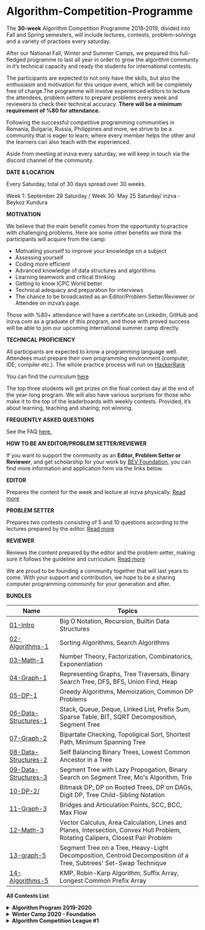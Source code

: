 # Algorithm-Competition-Programme

The **30-week** Algorithm Competition Programme 2018-2019, divided into Fall and Spring semesters, will include lectures, contests, problem-solvings and a variety of practises every saturday.

After our National Fall, Winter and Summer Camps, we prepared this full-fledged programme to last all year in order to grow the algorithm community in it’s technical capacity and ready the students for international contests.

The participants are expected to not only have the skills, but also the enthusiasm and motivation for this unique event, which will be completely free of charge.The programme will involve experienced editors to lecture the attendees, problem setters to prepare problems every week and reviewers to check their technical accuracy. **There will be a minimum requirement of %80 for attendance.**

Following the successful competitive programming communities in Romania, Bulgaria, Russia, Philippines and more, we strive to be a community that is eager to learn; where every member helps the other and the learners can also teach with the experienced.

Aside from meeting at inzva every saturday, we will keep in touch via the discord channel of the community.

**DATE & LOCATION**

Every Saturday, total of 30 days spread over 30 weeks.

Week 1: September 29 Saturday
/ Week 30: May 25 Saturday/ inzva - Beykoz Kundura

**MOTIVATION**

We believe that the main benefit comes from the opportunity to practice with challenging problems. Here are some other benefits we think the participants will acquire from the camp: 

- Motivating yourself to improve your knowledge on a subject
- Assessing yourself
- Coding more efficient
- Advanced knowledge of data structures and algorithms
- Learning teamwork and critical thinking
- Getting to know ICPC World better 
- Technical adequacy and preparation for interviews
- The chance to be broadcasted as an Editor/Problem Setter/Reviewer or Attendee on inzva’s page.

Those with %80+ attendance will have a certificate on Linkedin, GitHub and inzva.com as a graduate of this program, and those with proved success will be able to join our upcoming international summer camp directly.

**TECHNICAL PROFICIENCY**

All participants are expected to know a programming language well. Attendees must prepare their own programming environment (computer, IDE, compiler etc.). The whole practice process will run on [HackerRank](https://www.hackerrank.com)

You can find the curriculum [here](https://docs.google.com/spreadsheets/d/1f5r41dZ5-khcHL9ba_b2TNCLMg0QCqG-cEMdqlkwmGM/edit#gid=521339157)

The top three students will get prizes on the final contest day at the end of the year-long program. We will also have various surprises for those who make it to the top of the leaderboards with weekly contests. Provided, it’s about learning, teaching and sharing; not winning.

**FREQUENTLY ASKED QUESTIONS**

See the FAQ [here.](https://inzva.com/faq-algorithm-competition-programme)

**HOW TO BE AN EDITOR/PROBLEM SETTER/REVIEWER**

If you want to support the community as an **Editor, Problem Setter or Reviewer**, and get scholarship for your work by [BEV Foundation](https://bev.foundation/), you can find more information and application form via the links below.

**EDITOR**

Prepares the content for the week and lecture at inzva physically. [Read more](https://inzva.com/faq-algorithm-competition-programme)

**PROBLEM SETTER**

Prepares two contests consisting of 5 and 10 questions according to the lectures prepared by the editor. [Read more](https://inzva.com/faq-algorithm-competition-programme)

**REVIEWER**

Reviews the content prepared by the editor and the problem setter, making sure it follows the guideline and curriculum. [Read
more](https://inzva.com/faq-algorithm-competition-programme)

We are proud to be founding a community together that will last years to come. With your support and contribution, we hope to be a sharing computer programming community for your generation and after.

**BUNDLES** 

| Name | Topics |
|------|-------|
| [01-Intro](https://github.com/inzva/Algorithm-Program/tree/master/bundles/01-intro) | Big O Notation, Recursion, Builtin Data Structures|
| [02-Algorithms-1](https://github.com/inzva/Algorithm-Program/tree/master/bundles/02-algorithms-1) | Sorting Algorithms, Search Algorithms|
| [03-Math-1](https://github.com/inzva/Algorithm-Program/tree/master/bundles/03-math-1) | Number Theory, Factorization, Combinatorics, Exponentiation|
| [04-Graph-1](https://github.com/inzva/Algorithm-Program/tree/master/bundles/04-graph-1) | Representing Graphs, Tree Traversals, Binary Search Tree, DFS, BFS, Union Find, Heap|
| [05-DP-1](https://github.com/inzva/Algorithm-Program/tree/master/bundles/05-dp-1) | Greedy Algorithms, Memoization, Common DP Problems|
| [06-Data-Structures-1](https://github.com/inzva/Algorithm-Program/tree/master/bundles/06-data-structures-1) | Stack, Queue, Deque, Linked List, Prefix Sum, Sparse Table, BIT, SQRT Decomposition, Segment Tree|
| [07-Graph-2](https://github.com/inzva/Algorithm-Program/tree/master/bundles/07-graph-2) | Bipartate Checking, Topoligical Sort, Shortest Path, Minimum Spanning Tree|
| [08-Data-Structures-2](https://github.com/inzva/Algorithm-Program/tree/master/bundles/08-data-structures-2) |Self Balancing Binary Trees, Lowest Common Ancestor in a Tree|
| [09-Data-Structures-3](https://github.com/inzva/Algorithm-Program/tree/master/bundles/09-data-structures-3) |Segment Tree with Lazy Propogation, Binary Search on Segment Tree, Mo's Algorithm, Trie|
| [10-DP-2/](https://github.com/inzva/Algorithm-Program/tree/master/bundles/10-dp-2) |Bitmask DP, DP on Rooted Trees, DP on DAGs, Digit DP, Tree Child-Sibling Notation|
| [11-Graph-3](https://github.com/inzva/Algorithm-Program/tree/master/bundles/11-graph-3) |Bridges and Articulation Points, SCC, BCC, Max Flow|
| [12-Math-3](https://github.com/inzva/Algorithm-Program/tree/master/bundles/12-math-3) |Vector Calculus, Area Calculation, Lines and Planes, Intersection, Convex Hull Problem, Rotating Calipers, Closest Pair Problem|
| [13-graph-5](https://github.com/inzva/Algorithm-Program/tree/master/bundles/13-graph-5) |Segment Tree on a Tree, Heavy-Light Decomposition, Centroid Decomposition of a Tree, Subtrees' Set-Swap Technique|
| [14-Algorithms-5](https://github.com/inzva/Algorithm-Program/tree/master/bundles/14-algorithms-5) |KMP, Robin-Karp Algorithm, Suffix Array, Longest Common Prefix Array|



**All Contests List**

<details>
<summary> <b> Algorithm Program 2019-2020 </b> </summary>

| Name | Topic |
|------|-------|
| [Intro #1](http://www.hackerrank.com/inzva-algorithm-program-2019-2020-intro-lab-1) | Recursion, Brute-force|
| [Intro #2](http://www.hackerrank.com/inzva-algorithm-program-2019-2020-intro-lab-2) | Binary Search, Ternary Search, Sorting Algorithms|
| [Math-1 #1](http://www.hackerrank.com/inzva-algorithm-program-2019-2020-math-1-lab-3) | Sieve of Eratosthenes, Modular Arithmetic, GCD, Factorization Algorithms |
| [Math-1 #2](http://www.hackerrank.com/inzva-algorithm-program-2019-2020-math-1-lab-4) | Combination, Meet in the Middle, Enumeration| 
| [Contest #1](http://www.hackerrank.com/inzva-algorithm-program-2019-2020-contest-1) | All of the Above|
| [Graph-1 #1](http://www.hackerrank.com/inzva-algorithm-program-2019-2020-graph-1-lab-5) | Graph Definitions, Representing Graph| 
| [Graph-1 #2](http://www.hackerrank.com/inzva-algorithm-program-2019-2020-graph-1-lab-6) | DFS, BFS|
| [Graph-2 #1](http://www.hackerrank.com/inzva-algorithm-program-2019-2020-graph-2-lab-7) | Heap, Priority-Queue, Dijkstra, Bellman-Ford (Shortest Path)|
| [Graph-2 #2](http://www.hackerrank.com/inzva-algorithm-program-2019-2020-graph-2-lab-8) | Union Find, Kruskal's Algorithm, Prim's Algorithm (MST)|
| [Contest #2](http://www.hackerrank.com/inzva-algorithm-program-2019-2020-contest-2) | All of the Above|
| [DP #1](http://www.hackerrank.com/inzva-algorithm-program-2019-2020-dp-1-lab-9) | Coin Problem, LIS, Knapsack Problems|
| [DP #2](http://www.hackerrank.com/inzva-algorithm-program-2019-2020-dp-2-lab-10) | Edit Distance, Counting Tilings Problem, Counting the number of solutions|
| [DS-1 #1](http://www.hackerrank.com/inzva-algorithm-program-2019-2020-data-structures-1-lab-11) | Stack, Queue, Deque, Prefix Sum, Sparse Table|
| [DS-1 #2](http://www.hackerrank.com/inzva-algorithm-program-2019-2020-data-structures-2-lab-12) | Segment Tree, Lazy Propagation| 
| [Graph-3 #1](http://www.hackerrank.com/inzva-algorithm-program-2019-2020-graph-3-lab-13) | LCA, SCC|
| [Strings](http://www.hackerrank.com/inzva-algorithm-programme-2019-2020-strings-lab-14) | KMP, Robin Karp, Trie|

</details>

<details>
<summary> <b> Winter Camp 2020 - Foundation </b> </summary>
  
  | Name | Topic |
|------|-------|
| [Day #1](http://www.hackerrank.com/inzva-winter-camp-2020-day-1) | Sieve of Eratosthenes, Brute-Force, Enumeration, Binary Search, Ternary Search|
| [Day #2](http://www.hackerrank.com/inzva-winter-camp-2020-day-2) | DFS, BFS|
| [Day #3](http://www.hackerrank.com/inzva-winter-camp-2020-day-3) | Priority Queue, Shortest Path, MST|
| [Day #4](http://www.hackerrank.com/inzva-winter-camp-2020-day-4) | Coin Problem, LIS, Knapsack Problems, LCS|
| [Final](http://www.hackerrank.com/inzva-winter-camp-2020-foundation-final) | All of the Above |
  
</details>




<details>
<summary> <b> Algorithm Competition League #1 </b> </summary>

| Name | Topic |
|------|-------|
| [Contest #1](https://www.hackerrank.com/inzva-algorithm-competition-league-contest-1) | No Specific Topic|
| [Contest #2](https://www.hackerrank.com/inzva-algorithm-competition-league-contest-2) | No Specific Topic|
| [Contest #3](https://www.hackerrank.com/inzva-algorithm-competition-league-contest-3) | No Specific Topic|
| [Contest #4](https://www.hackerrank.com/inzva-algorithm-competition-league-contest-4) | No Specific Topic|
| [Contest #5](https://www.hackerrank.com/inzva-algorithm-competition-league-contest-5) | No Specific Topic|
| [Contest #6](https://www.hackerrank.com/inzva-algorithm-competition-league-contest-6) | No Specific Topic|
| [Contest #7](https://www.hackerrank.com/inzva-algorithm-competition-league-contest-7) | No Specific Topic|
| [Contest #8](https://www.hackerrank.com/inzva-algorithm-competition-league-contest-8) | No Specific Topic|
| [Contest #9](https://www.hackerrank.com/inzva-algorithm-competition-league-contest-9) | No Specific Topic|
| [Contest #10](https://www.hackerrank.com/inzva-algorithm-competition-league-contest-10) | No Specific Topic|
</details>


